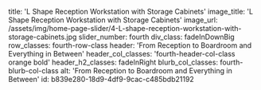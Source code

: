 title: 'L Shape Reception Workstation with Storage Cabinets'
image_title: 'L Shape Reception Workstation with Storage Cabinets'
image_url: /assets/img/home-page-slider/4-L-shape-reception-workstation-with-storage-cabinets.jpg
slider_number: fourth
div_class: fadeInDownBig
row_classes: fourth-row-class
header: 'From Reception to Boardroom and Everything in Between'
header_col_classes: 'fourth-header-col-class orange bold'
header_h2_classes: fadeInRight
blurb_col_classes: fourth-blurb-col-class
alt: 'From Reception to Boardroom and Everything in Between'
id: b839e280-18d9-4df9-9cac-c485bdb21192
